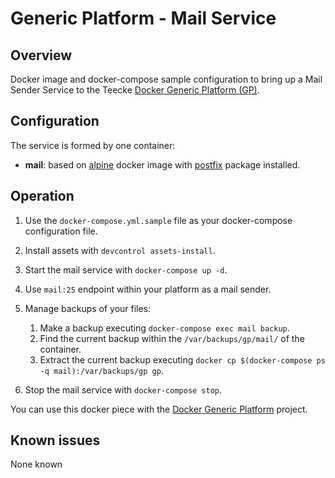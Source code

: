 # Generic Platform - Mail Service

## Overview

Docker image and docker-compose sample configuration to bring up a Mail Sender Service to the Teecke [Docker Generic Platform (GP)](https://github.com/teecke/docker-generic-platform).

## Configuration

The service is formed by one container:

- **mail**: based on [alpine](https://hub.docker.com/_/alpine) docker image with [postfix](https://www.postfix.org) package installed.

## Operation

1. Use the `docker-compose.yml.sample` file as your docker-compose configuration file.

2. Install assets with `devcontrol assets-install`.

3. Start the mail service with `docker-compose up -d`.

4. Use `mail:25` endpoint within your platform as a mail sender.

5. Manage backups of your files:

   1. Make a backup executing `docker-compose exec mail backup`.
   2. Find the current backup within the `/var/backups/gp/mail/` of the container.
   3. Extract the current backup executing `docker cp $(docker-compose ps -q mail):/var/backups/gp gp`.

6. Stop the mail service with `docker-compose stop`.

You can use this docker piece with the [Docker Generic Platform](https://github.com/teecke/docker-generic-platform) project.

## Known issues

None known
